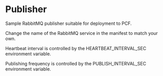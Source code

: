 # Publisher
Sample RabbitMQ publisher suitable for deployment to PCF.

Change the name of the RabbitMQ service in the manifest to match your own.

Heartbeat interval is controlled by the HEARTBEAT_INTERVAL_SEC environment variable.

Publishing frequency is controlled by the PUBLISH_INTERVAL_SEC environment variable.

